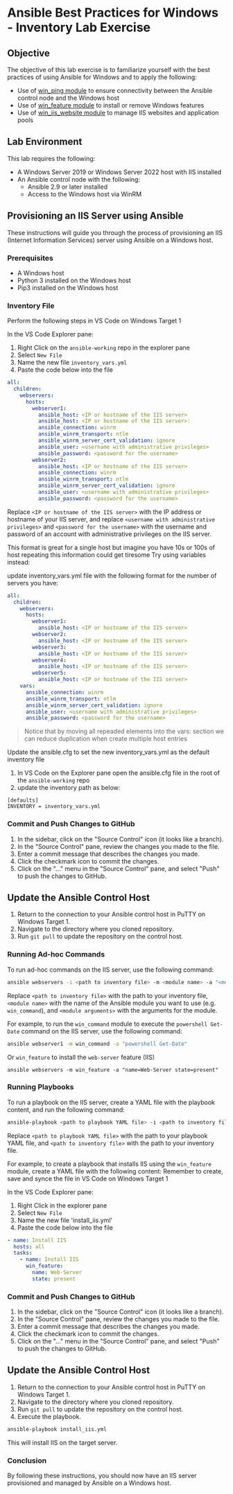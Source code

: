 # Ansible Best Practices for Windows - Inventory Lab Exercise

## Objective

The objective of this lab exercise is to familiarize yourself with the best practices of using Ansible for Windows and to apply the following:

- Use of [win_ping module](https://docs.ansible.com/ansible/latest/collections/ansible/windows/win_ping_module.html) to ensure connectivity between the Ansible control node and the Windows host
- Use of [win_feature module](https://docs.ansible.com/ansible/latest/collections/ansible/windows/win_feature_module.html) to install or remove Windows features
- Use of [win_iis_website module](https://docs.ansible.com/ansible/latest/collections/ansible/windows/win_iis_website_module.html) to manage IIS websites and application pools

## Lab Environment

This lab requires the following:

- A Windows Server 2019 or Windows Server 2022 host with IIS installed
- An Ansible control node with the following:
  - Ansible 2.9 or later installed
  - Access to the Windows host via WinRM


## Provisioning an IIS Server using Ansible

These instructions will guide you through the process of provisioning an IIS (Internet Information Services) server using Ansible on a Windows host.

### Prerequisites
- A Windows host
- Python 3 installed on the Windows host
- Pip3 installed on the Windows host

### Inventory File
Perform the following steps in VS Code on Windows Target 1

In the VS Code Explorer pane:

1. Right Click on the `ansible-working` repo in the explorer pane
1. Select `New File`
1. Name the new file `inventory_vars.yml`
1. Paste the code below into the file

```yml
all:
  children:
    webservers:
      hosts:
        webserver1:
          ansible_host: <IP or hostname of the IIS server>
          ansible_host: <IP or hostname of the IIS server>:
          ansible_connection: winrm
          ansible_winrm_transport: ntlm
          ansible_winrm_server_cert_validation: ignore
          ansible_user: <username with administrative privileges>
          ansible_password: <password for the username>
        webserver2:    
          ansible_host: <IP or hostname of the IIS server>
          ansible_connection: winrm
          ansible_winrm_transport: ntlm
          ansible_winrm_server_cert_validation: ignore
          ansible_user: <username with administrative privileges>
          ansible_password: <password for the username>

```
Replace `<IP or hostname of the IIS server>` with the IP address or hostname of your IIS server, and replace `<username with administrative privileges>` and `<password for the username>` with the username and password of an account with administrative privileges on the IIS server.

This format is great for a single host but imagine you have 10s or 100s of host repeating this information could get tiresome
Try using variables instead:

update inventory_vars.yml file with the following format for the number of servers you have:

```yml
all:
  children:
    webservers:
      hosts:
        webserver1:
          ansible_host: <IP or hostname of the IIS server>
        webserver2:
          ansible_host: <IP or hostname of the IIS server>
        webserver3:
          ansible_host: <IP or hostname of the IIS server>
        webserver4:
          ansible_host: <IP or hostname of the IIS server>
        webserver5:
          ansible_host: <IP or hostname of the IIS server>    
    vars:
      ansible_connection: winrm
      ansible_winrm_transport: ntlm
      ansible_winrm_server_cert_validation: ignore
      ansible_user: <username with administrative privileges>
      ansible_password: <password for the username>
```

> Notice that by moving all repeaded elements into the vars: section we can reduce duplication when create multiple host entries

Update the ansible.cfg to set the new inventory_vars.yml as the default inventory file

1. In VS Code on the Explorer pane open the ansible.cfg file in the root of the `ansible-working` repo
2. update the inventory path as below:

```
[defaults]
INVENTORY = inventory_vars.yml
```

### Commit and Push Changes to GitHub

1. In the sidebar, click on the "Source Control" icon (it looks like a branch).
2. In the "Source Control" pane, review the changes you made to the file.
3. Enter a commit message that describes the changes you made.
4. Click the checkmark icon to commit the changes.
5. Click on the "..." menu in the "Source Control" pane, and select "Push" to push the changes to GitHub.

## Update the Ansible Control Host

1. Return to the connection to your Ansible control host in PuTTY on Windows Target 1.
2. Navigate to the directory where you cloned repository.
3. Run `git pull` to update the repository on the control host.

### Running Ad-hoc Commands

To run ad-hoc commands on the IIS server, use the following command:

```bash
ansible webservers -i <path to inventory file> -m <module name> -a "<module arguments>"
```

Replace `<path to inventory file>` with the path to your inventory file, `<module name>` with the name of the Ansible module you want to use (e.g. `win_command`), and `<module arguments>` with the arguments for the module.

For example, to run the `win_command` module to execute the `powershell Get-Date` command on the IIS server, use the following command:

```bash
ansible webserver1 -m win_command -a "powershell Get-Date"
```

Or `win_feature` to install the `web-server` feature (IIS)

```
ansible webservers -m win_feature -a "name=Web-Server state=present"
```
### Running Playbooks

To run a playbook on the IIS server, create a YAML file with the playbook content, and run the following command:

```bash
ansible-playbook <path to playbook YAML file> -i <path to inventory file>
```

Replace `<path to playbook YAML file>` with the path to your playbook YAML file, and `<path to inventory file>` with the path to your inventory file.

For example, to create a playbook that installs IIS using the `win_feature` module, create a YAML file with the following content:
Remember to create, save and synce the file in VS Code on Windows Target 1

In the VS Code Explorer pane:

1. Right Click in the explorer pane
1. Select `New File`
1. Name the new file 'install_iis.yml'
1. Paste the code below into the file

```yml
- name: Install IIS
  hosts: all
  tasks:
    - name: Install IIS
      win_feature:
        name: Web-Server
        state: present
```

### Commit and Push Changes to GitHub

1. In the sidebar, click on the "Source Control" icon (it looks like a branch).
2. In the "Source Control" pane, review the changes you made to the file.
3. Enter a commit message that describes the changes you made.
4. Click the checkmark icon to commit the changes.
5. Click on the "..." menu in the "Source Control" pane, and select "Push" to push the changes to GitHub.

## Update the Ansible Control Host

1. Return to the connection to your Ansible control host in PuTTY on Windows Target 1.
2. Navigate to the directory where you cloned repository.
3. Run `git pull` to update the repository on the control host.
4. Execute the playbook.

```bash
ansible-playbook install_iis.yml
```

This will install IIS on the target server.

### Conclusion

By following these instructions, you should now have an IIS server provisioned and managed by Ansible on a Windows host.
